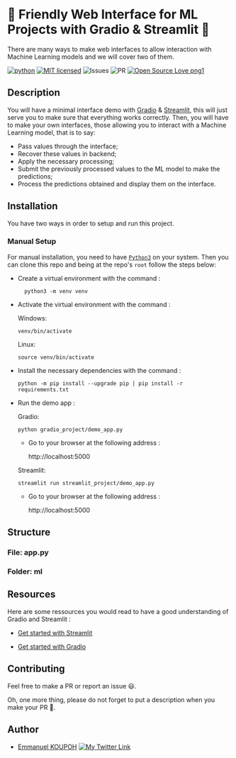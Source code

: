 # 🚀 Friendly Web Interface for ML Projects with Gradio & Streamlit 🚀

There are many ways to make web interfaces to allow interaction with Machine Learning models and we will cover two of them.

[![python](https://img.shields.io/badge/Python-3776AB?style=for-the-badge&logo=python&logoColor=white)](https://img.shields.io/badge/Python-3776AB?style=for-the-badge&logo=python&logoColor=white)
[![MIT licensed](https://img.shields.io/badge/license-mit-blue?style=for-the-badge&logo=appveyor)](./LICENSE)
![Issues](https://img.shields.io/github/issues/PapiHack/wimlds-demo?style=for-the-badge&logo=appveyor)
![PR](https://img.shields.io/github/issues-pr/PapiHack/wimlds-demo?style=for-the-badge&logo=appveyor)
[![Open Source Love png1](https://badges.frapsoft.com/os/v1/open-source.png?v=103)](https://github.com/ellerbrock/open-source-badges/)


<!-- You can find the slides of my talk at <https://meissa-wimlds-presentation.netlify.app>. -->

## Description

<!-- 
[gradio](https://gradio.app/)
[streamlit](https://streamlit.io/)
-->

You will have a minimal interface demo with [Gradio](https://gradio.app/) & [Streamlit](https://streamlit.io/), this will just serve you to make sure that everything works correctly. Then, you will have to make your own interfaces, those allowing you to interact with a Machine Learning model, that is to say:
- Pass values through the interface;
- Recover these values in backend;
- Apply the necessary processing;
- Submit the previously processed values to the ML model to make the predictions;
- Process the predictions obtained and display them on the interface.

## Installation

You have two ways in order to setup and run this project.

### Manual Setup

For manual installation, you need to have [`Python3`](https://www.python.org/) on your system. Then you can clone this repo and being at the repo's `root` follow the steps below:

- Create a virtual environment with the command :
        
        python3 -m venv venv

- Activate the virtual environment with the command :
  
  Windows:

      venv/bin/activate 
  
  Linux: 

      source venv/bin/activate

- Install the necessary dependencies with the command :
        
      python -m pip install --upgrade pip | pip install -r requirements.txt

- Run the demo app :
        
  Gradio:

      python gradio_project/demo_app.py

  - Go to your browser at the following address :
        
      http://localhost:5000


  Streamlit: 

      streamlit run streamlit_project/demo_app.py

  - Go to your browser at the following address :
        
      http://localhost:5000

## Structure
### File: app.py

### Folder: ml

<!-- ## How to use this repository
### Import the repo
Clone or download the repo on your local machine.
### Setup the environment
1. Install Python 3 on your system. 
2. Being in the repository, activate the virtual environment : 

this command line will work in linux
```console
source venv/bin/activate
```        

this command line will work in windows
```console
venv\Scripts\activate
```           

### Run the Flask app

```console
```

If there is an error, replace `python3` by `python`. -->


## Resources
Here are some ressources you would read to have a good understanding of Gradio and Streamlit :
- [Get started with Streamlit](https://docs.streamlit.io/library/get-started/create-an-app)

- [Get started with Gradio](https://gradio.app/getting_started/)




## Contributing

Feel free to make a PR or report an issue 😃.

Oh, one more thing, please do not forget to put a description when you make your PR 🙂.

## Author

- [Emmanuel KOUPOH](https://www.linkedin.com/in/esa%C3%AFe-alain-emmanuel-dina-koupoh-7b974a17a/)
[![My Twitter Link](https://img.shields.io/twitter/follow/emmanuelkoupoh?style=social)](https://twitter.com/emmanuelkoupoh)